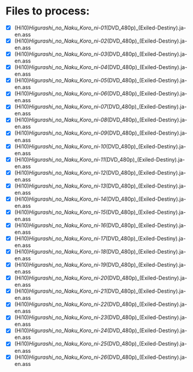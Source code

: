 # Files to process:
- [x] (Hi10)_Higurashi_no_Naku_Koro_ni_-_01_(DVD_480p)_(Exiled-Destiny).ja-en.ass
- [x] (Hi10)_Higurashi_no_Naku_Koro_ni_-_02_(DVD_480p)_(Exiled-Destiny).ja-en.ass
- [x] (Hi10)_Higurashi_no_Naku_Koro_ni_-_03_(DVD_480p)_(Exiled-Destiny).ja-en.ass
- [x] (Hi10)_Higurashi_no_Naku_Koro_ni_-_04_(DVD_480p)_(Exiled-Destiny).ja-en.ass
- [x] (Hi10)_Higurashi_no_Naku_Koro_ni_-_05_(DVD_480p)_(Exiled-Destiny).ja-en.ass
- [x] (Hi10)_Higurashi_no_Naku_Koro_ni_-_06_(DVD_480p)_(Exiled-Destiny).ja-en.ass
- [x] (Hi10)_Higurashi_no_Naku_Koro_ni_-_07_(DVD_480p)_(Exiled-Destiny).ja-en.ass
- [x] (Hi10)_Higurashi_no_Naku_Koro_ni_-_08_(DVD_480p)_(Exiled-Destiny).ja-en.ass
- [x] (Hi10)_Higurashi_no_Naku_Koro_ni_-_09_(DVD_480p)_(Exiled-Destiny).ja-en.ass
- [x] (Hi10)_Higurashi_no_Naku_Koro_ni_-_10_(DVD_480p)_(Exiled-Destiny).ja-en.ass
- [x] (Hi10)_Higurashi_no_Naku_Koro_ni_-_11_(DVD_480p)_(Exiled-Destiny).ja-en.ass
- [x] (Hi10)_Higurashi_no_Naku_Koro_ni_-_12_(DVD_480p)_(Exiled-Destiny).ja-en.ass
- [x] (Hi10)_Higurashi_no_Naku_Koro_ni_-_13_(DVD_480p)_(Exiled-Destiny).ja-en.ass
- [x] (Hi10)_Higurashi_no_Naku_Koro_ni_-_14_(DVD_480p)_(Exiled-Destiny).ja-en.ass
- [x] (Hi10)_Higurashi_no_Naku_Koro_ni_-_15_(DVD_480p)_(Exiled-Destiny).ja-en.ass
- [x] (Hi10)_Higurashi_no_Naku_Koro_ni_-_16_(DVD_480p)_(Exiled-Destiny).ja-en.ass
- [x] (Hi10)_Higurashi_no_Naku_Koro_ni_-_17_(DVD_480p)_(Exiled-Destiny).ja-en.ass
- [x] (Hi10)_Higurashi_no_Naku_Koro_ni_-_18_(DVD_480p)_(Exiled-Destiny).ja-en.ass
- [x] (Hi10)_Higurashi_no_Naku_Koro_ni_-_19_(DVD_480p)_(Exiled-Destiny).ja-en.ass
- [x] (Hi10)_Higurashi_no_Naku_Koro_ni_-_20_(DVD_480p)_(Exiled-Destiny).ja-en.ass
- [x] (Hi10)_Higurashi_no_Naku_Koro_ni_-_21_(DVD_480p)_(Exiled-Destiny).ja-en.ass
- [x] (Hi10)_Higurashi_no_Naku_Koro_ni_-_22_(DVD_480p)_(Exiled-Destiny).ja-en.ass
- [x] (Hi10)_Higurashi_no_Naku_Koro_ni_-_23_(DVD_480p)_(Exiled-Destiny).ja-en.ass
- [x] (Hi10)_Higurashi_no_Naku_Koro_ni_-_24_(DVD_480p)_(Exiled-Destiny).ja-en.ass
- [x] (Hi10)_Higurashi_no_Naku_Koro_ni_-_25_(DVD_480p)_(Exiled-Destiny).ja-en.ass
- [x] (Hi10)_Higurashi_no_Naku_Koro_ni_-_26_(DVD_480p)_(Exiled-Destiny).ja-en.ass
